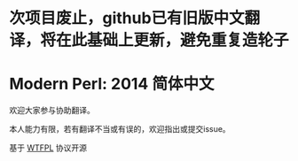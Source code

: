 # 次项目废止，github已有旧版中文翻译，将在此基础上更新，避免重复造轮子

# Modern Perl: 2014 简体中文

欢迎大家参与协助翻译。

本人能力有限，若有翻译不当或有误的，欢迎指出或提交issue。

基于 [WTFPL](http://www.wtfpl.net/) 协议开源

